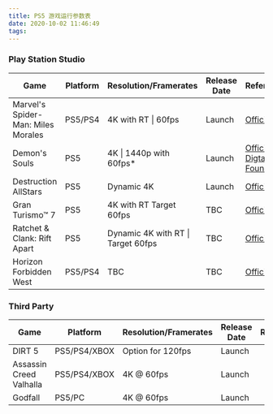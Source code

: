 ```yaml
---
title: PS5 游戏运行参数表
date: 2020-10-02 11:46:49
tags:
---
```


### Play Station Studio

| Game                               | Platform | Resolution/Framerates              | Release Date | Reference                                                                                                                                                                                                       |
| ---------------------------------- | -------- | ---------------------------------- | ------------ | --------------------------------------------------------------------------------------------------------------------------------------------------------------------------------------------------------------- |
| Marvel's Spider-Man: Miles Morales | PS5/PS4  | 4K with RT \| 60fps                | Launch       | [Official](https://www.playstation.com/games/marvels-spider-man-miles-morales/)                                                                                                                                 |
| Demon's Souls                      | PS5      | 4K \| 1440p with 60fps\*           | Launch       | [Official](https://www.playstation.com/en-us/games/demons-souls/) [Digtal Foundry](https://www.digitalfoundry.net/2020-09-27-demons-souls-remake-gameplay-trailer-tech-breakdown-first-ps5-frame-rate-analysis) |
| Destruction AllStars               | PS5      | Dynamic 4K                         | Launch       | [Official](https://www.playstation.com/games/marvels-spider-man-miles-morales/)                                                                                                                                 |
| Gran Turismo™ 7                    | PS5      | 4K with RT Target 60fps            | TBC          | [Official](https://www.playstation.com/en-us/games/gran-turismo-7/)                                                                                                                                             |
| Ratchet & Clank: Rift Apart        | PS5      | Dynamic 4K with RT \| Target 60fps | TBC          | [Official](https://www.playstation.com/en-us/games/ratchet-and-clank-rift-apart/)                                                                                                                               |
| Horizon Forbidden West             | PS5/PS4  | TBC                                | TBC          | [Official](https://www.playstation.com/en-us/games/horizon-forbidden-west/)                                                                                                                                     |

### Third Party

| Game                    | Platform     | Resolution/Framerates | Release Date | Reference |
| ----------------------- | ------------ | --------------------- | ------------ | --------- |
| DIRT 5                  | PS5/PS4/XBOX | Option for 120fps     | Launch       |           |
| Assassin Creed Valhalla | PS5/PS4/XBOX | 4K @ 60fps            | Launch       |           |
| Godfall                 | PS5/PC       | 4K @ 60fps            | Launch       |           |
